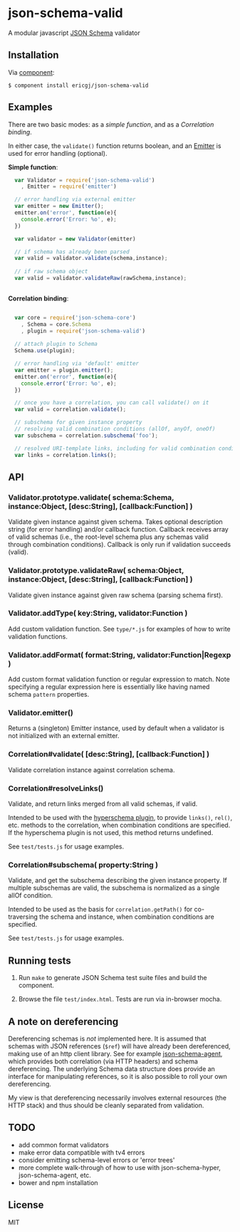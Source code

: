 
# json-schema-valid

  A modular javascript [JSON Schema][jsonschema] validator
  

## Installation

  Via [component][component]:

    $ component install ericgj/json-schema-valid

## Examples

  There are two basic modes: as a _simple function_, and as a _Correlation
  binding_.

  In either case, the `validate()` function returns boolean, and an
  [Emitter][emitter] is used for error handling (optional).

  __Simple function__:
  
```javascript
  var Validator = require('json-schema-valid')
    , Emitter = require('emitter')

  // error handling via external emitter
  var emitter = new Emitter();
  emitter.on('error', function(e){
    console.error('Error: %o', e);
  })

  var validator = new Validator(emitter)

  // if schema has already been parsed
  var valid = validator.validate(schema,instance);
  
  // if raw schema object
  var valid = validator.validateRaw(rawSchema,instance);
  
```

  __Correlation binding__:

```javascript

  var core = require('json-schema-core')
    , Schema = core.Schema
    , plugin = require('json-schema-valid')
   
  // attach plugin to Schema 
  Schema.use(plugin);

  // error handling via 'default' emitter
  var emitter = plugin.emitter();
  emitter.on('error', function(e){
    console.error('Error: %o', e);
  })

  // once you have a correlation, you can call validate() on it
  var valid = correlation.validate();

  // subschema for given instance property
  // resolving valid combination conditions (allOf, anyOf, oneOf)
  var subschema = correlation.subschema('foo');

  // resolved URI-template links, including for valid combination conditions
  var links = correlation.links();

```

## API

### Validator.prototype.validate( schema:Schema, instance:Object, [desc:String], [callback:Function] )

  Validate given instance against given schema.
  Takes optional description string (for error handling) and/or
  callback function. Callback receives array of valid schemas (i.e.,
  the root-level schema plus any schemas valid through combination
  conditions). Callback is only run if validation succeeds (valid).

### Validator.prototype.validateRaw( schema:Object, instance:Object, [desc:String], [callback:Function] )

  Validate given instance against given raw schema (parsing schema first).

### Validator.addType( key:String, validator:Function )

  Add custom validation function. See `type/*.js` for examples of how
  to write validation functions.

### Validator.addFormat( format:String, validator:Function|Regexp )

  Add custom format validation function or regular expression to match.
  Note specifying a regular expression here is essentially like having
  named schema `pattern` properties.

### Validator.emitter()

  Returns a (singleton) Emitter instance, used by default when a 
  validator is not initialized with an external emitter.
 

### Correlation#validate( [desc:String], [callback:Function] )

  Validate correlation instance against correlation schema. 

### Correlation#resolveLinks()

  Validate, and return links merged from all valid schemas, if valid.
  
  Intended to be used with the [hyperschema plugin][hyper], to provide
  `links()`, `rel()`, etc. methods to the correlation, when combination
  conditions are specified. If the hyperschema plugin is not used, this
  method returns undefined. 

  See `test/tests.js` for usage examples.

### Correlation#subschema( property:String )

  Validate, and get the subschema describing the given instance property.
  If multiple subschemas are valid, the subschema is normalized as a 
  single allOf condition.

  Intended to be used as the basis for `correlation.getPath()` for 
  co-traversing the schema and instance, when combination conditions are
  specified.

  See `test/tests.js` for usage examples. 

 
## Running tests

  1. Run `make` to generate JSON Schema test suite files and build the 
     component.

  2. Browse the file `test/index.html`. Tests are run via in-browser mocha.

## A note on dereferencing

  Dereferencing schemas is _not_ implemented here. It is assumed that schemas
  with JSON references (`$ref`) will have already been dereferenced, making use
  of an http client library. See for example [json-schema-agent][agent], which
  provides both correlation (via HTTP headers) and schema dereferencing. The
  underlying Schema data structure does provide an interface for manipulating
  references, so it is also possible to roll your own dereferencing.

  My view is that dereferencing necessarily involves external resources
  (the HTTP stack) and thus should be cleanly separated from validation.

## TODO

  - add common format validators
  - make error data compatible with tv4 errors
  - consider emitting schema-level errors or 'error trees'
  - more complete walk-through of how to use with json-schema-hyper,
    json-schema-agent, etc.
  - bower and npm installation

## License

  MIT


[component]: https://github.com/component/component
[jsonschema]: http://json-schema.org
[hyper]: https://github.com/ericgj/json-schema-hyper
[agent]: https://github.com/ericgj/json-schema-agent
[emitter]: https://github.com/component/emitter

